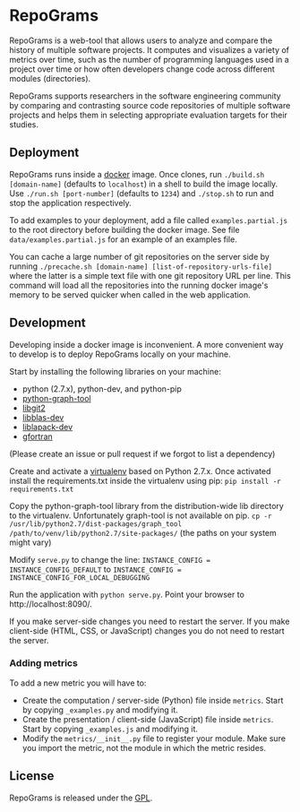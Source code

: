 # RepoGrams #

RepoGrams is a web-tool that allows users to analyze and compare the history of multiple software projects. It computes
and visualizes a variety of metrics over time, such as the number of programming languages used in a project over time
or how often developers change code across different modules (directories).

RepoGrams supports researchers in the software engineering community by comparing and contrasting source code
repositories of multiple software projects and helps them in selecting appropriate evaluation targets for their studies.


## Deployment ##

RepoGrams runs inside a [docker](https://www.docker.com/) image. Once clones, run `./build.sh [domain-name]` (defaults
to `localhost`) in a shell to build the image locally. Use `./run.sh [port-number]` (defaults to `1234`) and `./stop.sh`
to run and stop the application respectively.

To add examples to your deployment, add a file called `examples.partial.js` to the root directory before building the
docker image. See file `data/examples.partial.js` for an example of an examples file.

You can cache a large number of git repositories on the server side by running `./precache.sh [domain-name]
[list-of-repository-urls-file]` where the latter is a simple text file with one git repository URL per line. This
command will load all the repositories into the running docker image's memory to be served quicker when called in the
web application.


## Development ##

Developing inside a docker image is inconvenient. A more convenient way to develop is to deploy RepoGrams locally on
your machine.

Start by installing the following libraries on your machine:

* python (2.7.x), python-dev, and python-pip
* [python-graph-tool](http://graph-tool.skewed.de/)
* [libgit2](https://libgit2.github.com/)
* [libblas-dev](http://www.netlib.org/blas/)
* [liblapack-dev](http://www.netlib.org/lapack/)
* [gfortran](http://gcc.gnu.org/fortran/)

(Please create an issue or pull request if we forgot to list a dependency)

Create and activate a [virtualenv](https://virtualenv.pypa.io/) based on Python 2.7.x. Once activated install the
requirements.txt inside the virtualenv using pip:
`pip install -r requirements.txt`

Copy the python-graph-tool library from the distribution-wide lib directory to the virtualenv. Unfortunately graph-tool
is not available on pip.
`cp -r /usr/lib/python2.7/dist-packages/graph_tool /path/to/venv/lib/python2.7/site-packages/`
(the paths on your system might vary)

Modify `serve.py` to change the line:
`INSTANCE_CONFIG = INSTANCE_CONFIG_DEFAULT`
to
`INSTANCE_CONFIG = INSTANCE_CONFIG_FOR_LOCAL_DEBUGGING`

Run the application with `python serve.py`. Point your browser to http://localhost:8090/.

If you make server-side changes you need to restart the server. If you make client-side (HTML, CSS, or JavaScript)
changes you do not need to restart the server.

### Adding metrics ###

To add a new metric you will have to:

* Create the computation / server-side (Python) file inside `metrics`. Start by copying `_examples.py` and modifying it.
* Create the presentation / client-side (JavaScript) file inside `metrics`. Start by copying `_examples.js` and
  modifying it.
* Modify the `metrics/__init__.py` file to register your module. Make sure you import the metric, not the module in
  which the metric resides.


## License ##

RepoGrams is released under the [GPL](https://www.gnu.org/copyleft/gpl.html).
